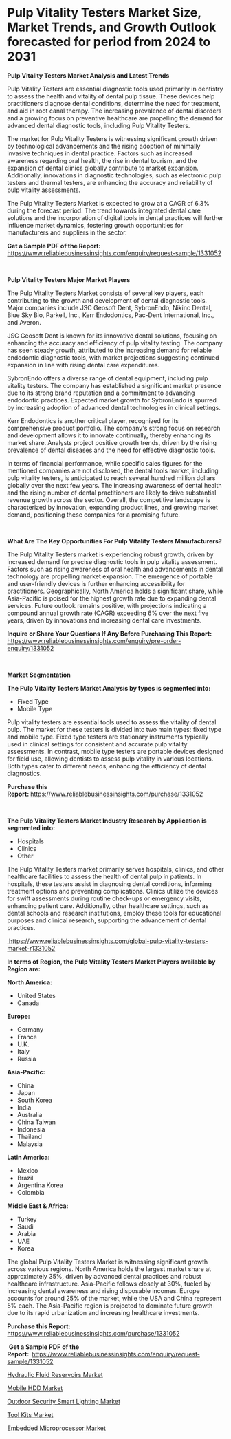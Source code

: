 <p><h1>Pulp Vitality Testers Market Size, Market Trends, and Growth Outlook forecasted for period from 2024 to 2031</h1></p><p><strong>Pulp Vitality Testers Market Analysis and Latest Trends</strong></p>
<p><p>Pulp Vitality Testers are essential diagnostic tools used primarily in dentistry to assess the health and vitality of dental pulp tissue. These devices help practitioners diagnose dental conditions, determine the need for treatment, and aid in root canal therapy. The increasing prevalence of dental disorders and a growing focus on preventive healthcare are propelling the demand for advanced dental diagnostic tools, including Pulp Vitality Testers.</p><p>The market for Pulp Vitality Testers is witnessing significant growth driven by technological advancements and the rising adoption of minimally invasive techniques in dental practice. Factors such as increased awareness regarding oral health, the rise in dental tourism, and the expansion of dental clinics globally contribute to market expansion. Additionally, innovations in diagnostic technologies, such as electronic pulp testers and thermal testers, are enhancing the accuracy and reliability of pulp vitality assessments.</p><p>The Pulp Vitality Testers Market is expected to grow at a CAGR of 6.3% during the forecast period. The trend towards integrated dental care solutions and the incorporation of digital tools in dental practices will further influence market dynamics, fostering growth opportunities for manufacturers and suppliers in the sector.</p></p>
<p><strong>Get a Sample PDF of the Report:&nbsp;</strong> <a href="https://www.reliablebusinessinsights.com/enquiry/request-sample/1331052?utm_campaign=1109&utm_medium=2&utm_source=Github&utm_content=ia&utm_term=19102024&utm_id=pulp-vitality-testers">https://www.reliablebusinessinsights.com/enquiry/request-sample/1331052</a></p>
<p>&nbsp;</p>
<p><strong>Pulp Vitality Testers Major Market Players</strong></p>
<p><p>The Pulp Vitality Testers Market consists of several key players, each contributing to the growth and development of dental diagnostic tools. Major companies include JSC Geosoft Dent, SybronEndo, Nikinc Dental, Blue Sky Bio, Parkell, Inc., Kerr Endodontics, Pac-Dent International, Inc., and Averon. </p><p>JSC Geosoft Dent is known for its innovative dental solutions, focusing on enhancing the accuracy and efficiency of pulp vitality testing. The company has seen steady growth, attributed to the increasing demand for reliable endodontic diagnostic tools, with market projections suggesting continued expansion in line with rising dental care expenditures.</p><p>SybronEndo offers a diverse range of dental equipment, including pulp vitality testers. The company has established a significant market presence due to its strong brand reputation and a commitment to advancing endodontic practices. Expected market growth for SybronEndo is spurred by increasing adoption of advanced dental technologies in clinical settings.</p><p>Kerr Endodontics is another critical player, recognized for its comprehensive product portfolio. The company's strong focus on research and development allows it to innovate continually, thereby enhancing its market share. Analysts project positive growth trends, driven by the rising prevalence of dental diseases and the need for effective diagnostic tools.</p><p>In terms of financial performance, while specific sales figures for the mentioned companies are not disclosed, the dental tools market, including pulp vitality testers, is anticipated to reach several hundred million dollars globally over the next few years. The increasing awareness of dental health and the rising number of dental practitioners are likely to drive substantial revenue growth across the sector. Overall, the competitive landscape is characterized by innovation, expanding product lines, and growing market demand, positioning these companies for a promising future.</p></p>
<p>&nbsp;</p>
<p><strong>What Are The Key Opportunities For Pulp Vitality Testers Manufacturers?</strong></p>
<p><p>The Pulp Vitality Testers market is experiencing robust growth, driven by increased demand for precise diagnostic tools in pulp vitality assessment. Factors such as rising awareness of oral health and advancements in dental technology are propelling market expansion. The emergence of portable and user-friendly devices is further enhancing accessibility for practitioners. Geographically, North America holds a significant share, while Asia-Pacific is poised for the highest growth rate due to expanding dental services. Future outlook remains positive, with projections indicating a compound annual growth rate (CAGR) exceeding 6% over the next five years, driven by innovations and increasing dental care investments.</p></p>
<p><strong>Inquire or Share Your Questions If Any Before Purchasing This Report:</strong> <a href="https://www.reliablebusinessinsights.com/enquiry/pre-order-enquiry/1331052?utm_campaign=1109&utm_medium=2&utm_source=Github&utm_content=ia&utm_term=19102024&utm_id=pulp-vitality-testers">https://www.reliablebusinessinsights.com/enquiry/pre-order-enquiry/1331052</a></p>
<p>&nbsp;</p>
<p><strong>Market Segmentation</strong></p>
<p><strong>The Pulp Vitality Testers Market Analysis by types is segmented into:</strong></p>
<p><ul><li>Fixed Type</li><li>Mobile Type</li></ul></p>
<p><p>Pulp vitality testers are essential tools used to assess the vitality of dental pulp. The market for these testers is divided into two main types: fixed type and mobile type. Fixed type testers are stationary instruments typically used in clinical settings for consistent and accurate pulp vitality assessments. In contrast, mobile type testers are portable devices designed for field use, allowing dentists to assess pulp vitality in various locations. Both types cater to different needs, enhancing the efficiency of dental diagnostics.</p></p>
<p><strong>Purchase this Report:&nbsp;</strong><a href="https://www.reliablebusinessinsights.com/purchase/1331052?utm_campaign=1109&utm_medium=2&utm_source=Github&utm_content=ia&utm_term=19102024&utm_id=pulp-vitality-testers">https://www.reliablebusinessinsights.com/purchase/1331052</a></p>
<p>&nbsp;</p>
<p><strong>The Pulp Vitality Testers Market Industry Research by Application is segmented into:</strong></p>
<p><ul><li>Hospitals</li><li>Clinics</li><li>Other</li></ul></p>
<p><p>The Pulp Vitality Testers market primarily serves hospitals, clinics, and other healthcare facilities to assess the health of dental pulp in patients. In hospitals, these testers assist in diagnosing dental conditions, informing treatment options and preventing complications. Clinics utilize the devices for swift assessments during routine check-ups or emergency visits, enhancing patient care. Additionally, other healthcare settings, such as dental schools and research institutions, employ these tools for educational purposes and clinical research, supporting the advancement of dental practices.</p></p>
<p><a href="https://www.reliablebusinessinsights.com/global-pulp-vitality-testers-market-r1331052?utm_campaign=1109&utm_medium=2&utm_source=Github&utm_content=ia&utm_term=19102024&utm_id=pulp-vitality-testers">&nbsp;https://www.reliablebusinessinsights.com/global-pulp-vitality-testers-market-r1331052</a></p>
<p><strong>In terms of Region, the Pulp Vitality Testers Market Players available by Region are:</strong></p>
<p>
    <p> <strong> North America: </strong>
        <ul>
            <li>United States</li>
            <li>Canada</li>
        </ul>
        </p> 
    <p> <strong> Europe: </strong>
        <ul>
            <li>Germany</li>
            <li>France</li>
            <li>U.K.</li>
            <li>Italy</li>
            <li>Russia</li>
        </ul>
        </p> 
    <p> <strong> Asia-Pacific: </strong>
        <ul>
            <li>China</li>
            <li>Japan</li>
            <li>South Korea</li>
            <li>India</li>
            <li>Australia</li>
            <li>China Taiwan</li>
            <li>Indonesia</li>
            <li>Thailand</li>
            <li>Malaysia</li>
        </ul>
        </p> 
    <p> <strong> Latin America: </strong>
        <ul>
            <li>Mexico</li>
            <li>Brazil</li>
            <li>Argentina Korea</li>
            <li>Colombia</li>
        </ul>
        </p> 
    <p> <strong> Middle East & Africa: </strong>
        <ul>
            <li>Turkey</li>
            <li>Saudi</li>
            <li>Arabia</li>
            <li>UAE</li>
            <li>Korea</li>
        </ul>
    </p>
    </p>
<p><p>The global Pulp Vitality Testers Market is witnessing significant growth across various regions. North America holds the largest market share at approximately 35%, driven by advanced dental practices and robust healthcare infrastructure. Asia-Pacific follows closely at 30%, fueled by increasing dental awareness and rising disposable incomes. Europe accounts for around 25% of the market, while the USA and China represent 5% each. The Asia-Pacific region is projected to dominate future growth due to its rapid urbanization and increasing healthcare investments.</p></p>
<p><strong>Purchase this Report: </strong><a href="https://www.reliablebusinessinsights.com/purchase/1331052?utm_campaign=1109&utm_medium=2&utm_source=Github&utm_content=ia&utm_term=19102024&utm_id=pulp-vitality-testers">https://www.reliablebusinessinsights.com/purchase/1331052</a></p>
<p>&nbsp;<strong>Get a Sample PDF of the Report:&nbsp;&nbsp;</strong><a href="https://www.reliablebusinessinsights.com/enquiry/request-sample/1331052?utm_campaign=1109&utm_medium=2&utm_source=Github&utm_content=ia&utm_term=19102024&utm_id=pulp-vitality-testers">https://www.reliablebusinessinsights.com/enquiry/request-sample/1331052</a></p>
<p><strong></strong></p>
<p><p><a href="https://issuu.com/reportprime-2/docs/hydraulic-fluid-reservoirs-market-s_8a10212b22f272?utm_campaign=1109&utm_medium=2&utm_source=Github&utm_content=ia&utm_term=19102024&utm_id=pulp-vitality-testers">Hydraulic Fluid Reservoirs Market</a></p><p><a href="https://www.linkedin.com/pulse/mobile-hdd-market-overview-regional-outlook-competitive-hrpvc?utm_campaign=1109&utm_medium=2&utm_source=Github&utm_content=ia&utm_term=19102024&utm_id=pulp-vitality-testers">Mobile HDD Market</a></p><p><a href="https://github.com/seraphinaqist/Market-Research-Report-List-1/blob/main/outdoor-security-smart-lighting-market.md?utm_campaign=1109&utm_medium=2&utm_source=Github&utm_content=ia&utm_term=19102024&utm_id=pulp-vitality-testers">Outdoor Security Smart Lighting Market</a></p><p><a href="https://issuu.com/reportprime-2/docs/tool-kits-market-size-2030.pptx_2f238802bbc382?utm_campaign=1109&utm_medium=2&utm_source=Github&utm_content=ia&utm_term=19102024&utm_id=pulp-vitality-testers">Tool Kits Market</a></p><p><a href="https://www.linkedin.com/pulse/trends-global-embedded-microprocessor-market-forecast-nibhc?utm_campaign=1109&utm_medium=2&utm_source=Github&utm_content=ia&utm_term=19102024&utm_id=pulp-vitality-testers">Embedded Microprocessor Market</a></p></p>